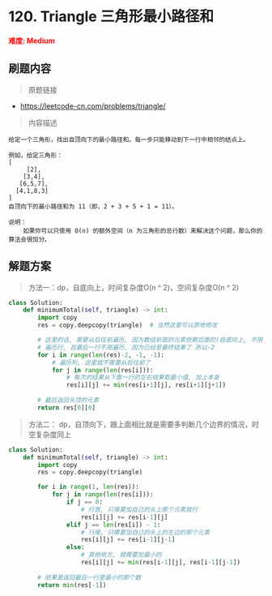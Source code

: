 # 120. Triangle 三角形最小路径和

**<font color=red>难度: Medium</font>**

## 刷题内容

> 原题链接

* https://leetcode-cn.com/problems/triangle/

> 内容描述

```
给定一个三角形，找出自顶向下的最小路径和。每一步只能移动到下一行中相邻的结点上。

例如，给定三角形：
[
     [2],
    [3,4],
   [6,5,7],
  [4,1,8,3]
]
自顶向下的最小路径和为 11（即，2 + 3 + 5 + 1 = 11）。

说明：
	如果你可以只使用 O(n) 的额外空间（n 为三角形的总行数）来解决这个问题，那么你的算法会很加分。
```

## 解题方案

> 方法一：dp，自底向上，时间复杂度O(n ^ 2)，空间复杂度O(n ^ 2)

```python
class Solution:
    def minimumTotal(self, triangle) -> int:
        import copy
        res = copy.deepcopy(triangle)  # 当然这里可以原地修改

        # 这里的话, 需要从后往前遍历, 因为数组前面的元素依赖后面的(自底向上, 不用考虑边界)
        # 遍历行, 且最后一行不用遍历, 因为已经是最终结果了 所以-2
        for i in range(len(res)-2, -1, -1):
            # 遍历列, 这里就不需要从后往前了
            for j in range(len(res[i])):
                # 每次的结果从下面一行的左右结果取最小值, 加上本身
                res[i][j] += min(res[i+1][j], res[i+1][j+1])
        
        # 最后返回头顶的元素
        return res[0][0]
```



> 方法二： dp，自顶向下，跟上面相比就是需要多判断几个边界的情况，时空复杂度同上
>

```python
class Solution:
    def minimumTotal(self, triangle) -> int:
        import copy
        res = copy.deepcopy(triangle)

        for i in range(1, len(res)):
            for j in range(len(res[i])):
                if j == 0:
                    # 行首, 只需要加自己的头上那个元素就行
                    res[i][j] += res[i-1][j]
                elif j == len(res[i]) - 1:
                    # 行尾, 只需要加自己的头上的左边的那个元素
                    res[i][j] += res[i-1][j-1]
                else:
                    # 其他地方, 就需要加最小的
                    res[i][j] += min(res[i-1][j], res[i-1][j-1])
        
        # 结果是返回最后一行里最小的那个数
        return min(res[-1])
```
